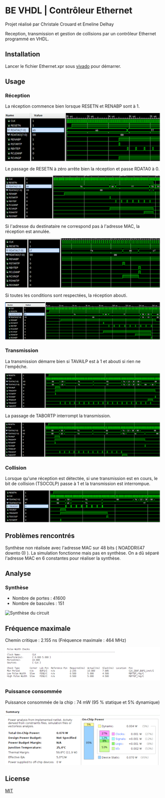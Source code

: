 # BE VHDL | Contrôleur Ethernet

Projet réalisé par Christale Crouard et Emeline Delhay

Reception, transmission et gestion de collisions par un contrôleur Ethernet programmé en VHDL.


## Installation

Lancer le fichier Ethernet.xpr sous [vivado](https://www.xilinx.com/products/design-tools/vivado.html) pour démarrer.

## Usage

### Réception
La réception commence bien lorsque RESETN et RENABP sont à 1.

![Début de la réception](https://github.com/christalecrouard/BE_VHDL/blob/main/images/renabp.png)

Le passage de RESETN à zéro arrête bien la réception et passe RDATA0 à 0.

![RESET passe à zéro et arrête la reception](https://github.com/christalecrouard/BE_VHDL/blob/main/images/resetn.png)

Si l'adresse du destinataire ne correspond pas à l'adresse MAC, la réception est annulée.

![Adresse incorrecte : pas de reception](https://github.com/christalecrouard/BE_VHDL/blob/main/images/addrincorrecte.png)

Si toutes les conditions sont respectées, la réception abouti.

![Reception complète si tout est respecté](https://github.com/christalecrouard/BE_VHDL/blob/main/images/receptionnormale.png)

### Transmission
La transmission démarre bien si TAVAILP est à 1 et abouti si rien ne l'empêche.

![Transmission complète](https://github.com/christalecrouard/BE_VHDL/blob/main/images/transmission%20ok.png)

La passage de TABORTP interrompt la transmission.

![TABORT interrompt le transmission](https://github.com/christalecrouard/BE_VHDL/blob/main/images/abort.png)

### Collision
Lorsque qu'une réception est détectée, si une transmission est en cours, le bit de collision (TSOCOLP) passe à 1 et la transmission est interrompue.

![Un collision interrompt la transmission](https://github.com/christalecrouard/BE_VHDL/blob/main/images/collision.png)


## Problèmes rencontrés

Synthèse non réalisée avec l'adresse MAC sur 48 bits ( NOADDRI(47 downto 0) ). La simulation fonctionne mais pas en synthèse. On a dû séparé l'adresse MAC en 6 constantes pour réaliser la synthèse.

## Analyse

### Synthèse
- Nombre de portes : 41600
- Nombre de bascules : 151

![Synthèse du circuit](https://github.com/christalecrouard/BE_VHDL/blob/main/images/synth%C3%A8se.png)

## Fréquence maximale
Chemin critique : 2.155 ns (Fréquence maximale : 464 MHz)

![Fréquence max du circuit](https://github.com/christalecrouard/BE_VHDL/blob/main/images/fr%C3%A9quence.png)

### Puissance consommée
Puissance consommée de la chip : 74 mW (95 % statique et 5% dynamique)

![Puissance consommée](https://github.com/christalecrouard/BE_VHDL/blob/main/images/consommation.png)


## License
[MIT](https://choosealicense.com/licenses/mit/)
